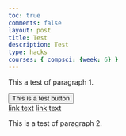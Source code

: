 ```yaml
---
toc: true
comments: false
layout: post
title: Test
description: Test
type: hacks
courses: { compsci: {week: 6} }
---
```


<div>
    <p>This a test of paragraph 1.</p>
    <button> This is a test button</button>
</div>

<div>
    <a href="https://ryann96.github.io/Ryann96//2023/09/05/Week_0_Plans.html">link text</a>
    <a href="https://ryann96.github.io/Ryann96//2023/09/05/Week_0_Progress.html">link text</a>
    <p>This is a test of paragraph 2.</p>
</div>